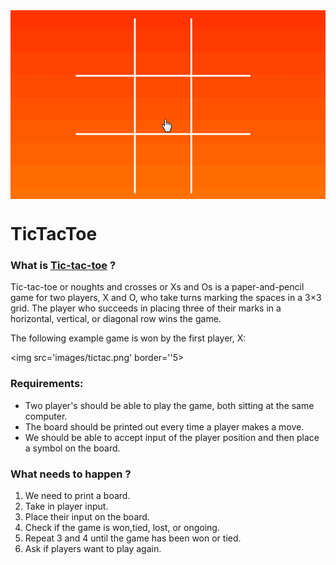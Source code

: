 <img src='images/SolidTest.gif' align='middle' width='750'>

# TicTacToe

### What is [Tic-tac-toe](https://en.wikipedia.org/wiki/Tic-tac-toe) ?
Tic-tac-toe or noughts and crosses or Xs and Os is a paper-and-pencil game for two players, X and O, who take turns marking the spaces in a 3×3 grid. The player who succeeds in placing three of their marks in a horizontal, vertical, or diagonal row wins the game.

The following example game is won by the first player, X:

<img src='images/tictac.png' border=''5>

### Requirements:
* Two player's should be able to play the game, both sitting at the same computer.
* The board should be printed out every time a player makes a move.
* We should be able to accept input of the player position and then place a symbol on the board.

### What needs to happen ?
1. We need to print a board.
2. Take in player input.
3. Place their input on the board.
4. Check if the game is won,tied, lost, or ongoing.
5. Repeat 3 and 4 until the game has been won or tied.
6. Ask if players want to play again.
